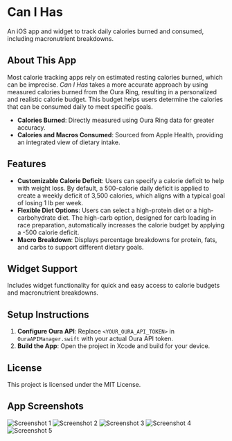 
# Can I Has

An iOS app and widget to track daily calories burned and consumed, including macronutrient breakdowns.

## About This App
Most calorie tracking apps rely on estimated resting calories burned, which can be imprecise. *Can I Has* takes a more accurate approach by using measured calories burned from the Oura Ring, resulting in a personalized and realistic calorie budget. This budget helps users determine the calories that can be consumed daily to meet specific goals.

- **Calories Burned**: Directly measured using Oura Ring data for greater accuracy.
- **Calories and Macros Consumed**: Sourced from Apple Health, providing an integrated view of dietary intake.

## Features
- **Customizable Calorie Deficit**: Users can specify a calorie deficit to help with weight loss. By default, a 500-calorie daily deficit is applied to create a weekly deficit of 3,500 calories, which aligns with a typical goal of losing 1 lb per week.
- **Flexible Diet Options**: Users can select a high-protein diet or a high-carbohydrate diet. The high-carb option, designed for carb loading in race preparation, automatically increases the calorie budget by applying a -500 calorie deficit.
- **Macro Breakdown**: Displays percentage breakdowns for protein, fats, and carbs to support different dietary goals.

## Widget Support
Includes widget functionality for quick and easy access to calorie budgets and macronutrient breakdowns.

## Setup Instructions
1. **Configure Oura API**: Replace `<YOUR_OURA_API_TOKEN>` in `OuraAPIManager.swift` with your actual Oura API token.
2. **Build the App**: Open the project in Xcode and build for your device.

## License
This project is licensed under the MIT License.

## App Screenshots

![Screenshot 1](images/IMG_8605.png)
![Screenshot 2](images/IMG_8606.png)
![Screenshot 3](images/IMG_8607.png)
![Screenshot 4](images/IMG_8608.png)
![Screenshot 5](images/IMG_8609.png)
